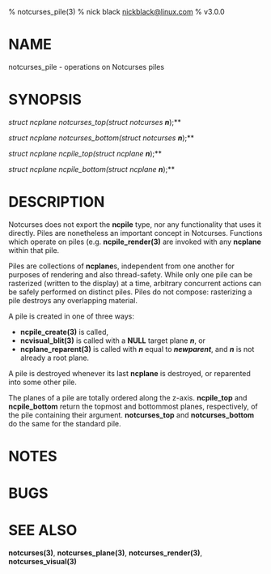 % notcurses_pile(3)
% nick black <nickblack@linux.com>
% v3.0.0

# NAME

notcurses_pile - operations on Notcurses piles

# SYNOPSIS

**struct ncplane* notcurses_top(struct notcurses* ***n***);**

**struct ncplane* notcurses_bottom(struct notcurses* ***n***);**

**struct ncplane* ncpile_top(struct ncplane* ***n***);**

**struct ncplane* ncpile_bottom(struct ncplane* ***n***);**

# DESCRIPTION

Notcurses does not export the **ncpile** type, nor any functionality that
uses it directly. Piles are nonetheless an important concept in Notcurses.
Functions which operate on piles (e.g. **ncpile_render(3)** are invoked
with any **ncplane** within that pile.

Piles are collections of **ncplane**s, independent from one another for
purposes of rendering and also thread-safety. While only one pile can be
rasterized (written to the display) at a time, arbitrary concurrent actions
can be safely performed on distinct piles. Piles do not compose: rasterizing
a pile destroys any overlapping material.

A pile is created in one of three ways:

* **ncpile_create(3)** is called,
* **ncvisual_blit(3)** is called with a **NULL** target plane ***n***, or
* **ncplane_reparent(3)** is called with ***n*** equal to ***newparent***,
   and ***n*** is not already a root plane. 

A pile is destroyed whenever its last **ncplane** is destroyed, or
reparented into some other pile.

The planes of a pile are totally ordered along the z-axis. **ncpile_top** and
**ncpile_bottom** return the topmost and bottommost planes, respectively, of
the pile containing their argument. **notcurses_top** and **notcurses_bottom**
do the same for the standard pile.

# NOTES

# BUGS

# SEE ALSO

**notcurses(3)**,
**notcurses_plane(3)**,
**notcurses_render(3)**,
**notcurses_visual(3)**
